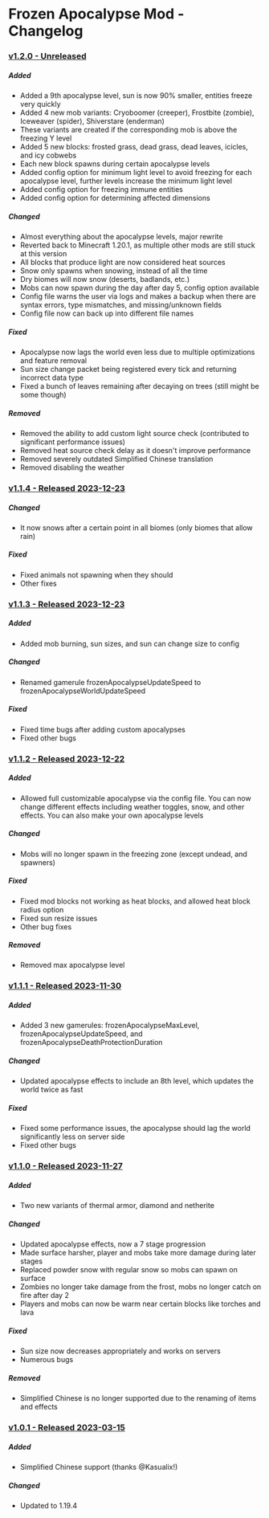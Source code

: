 # Frozen Apocalypse Mod - Changelog

### <ins>v1.2.0 - Unreleased</ins>

##### Added
- Added a 9th apocalypse level, sun is now 90% smaller, entities freeze very quickly
- Added 4 new mob variants: Cryoboomer (creeper), Frostbite (zombie), Iceweaver (spider), Shiverstare (enderman)
- These variants are created if the corresponding mob is above the freezing Y level
- Added 5 new blocks: frosted grass, dead grass, dead leaves, icicles, and icy cobwebs
- Each new block spawns during certain apocalypse levels
- Added config option for minimum light level to avoid freezing for each apocalypse level, further levels increase the minimum light level
- Added config option for freezing immune entities
- Added config option for determining affected dimensions

##### Changed
- Almost everything about the apocalypse levels, major rewrite
- Reverted back to Minecraft 1.20.1, as multiple other mods are still stuck at this version
- All blocks that produce light are now considered heat sources
- Snow only spawns when snowing, instead of all the time
- Dry biomes will now snow (deserts, badlands, etc.)
- Mobs can now spawn during the day after day 5, config option available
- Config file warns the user via logs and makes a backup when there are syntax errors, type mismatches, and missing/unknown fields
- Config file now can back up into different file names

##### Fixed
- Apocalypse now lags the world even less due to multiple optimizations and feature removal
- Sun size change packet being registered every tick and returning incorrect data type
- Fixed a bunch of leaves remaining after decaying on trees (still might be some though)

##### Removed
- Removed the ability to add custom light source check (contributed to significant performance issues)
- Removed heat source check delay as it doesn't improve performance
- Removed severely outdated Simplified Chinese translation
- Removed disabling the weather

### <ins>v1.1.4 - Released 2023-12-23</ins>

##### Changed
- It now snows after a certain point in all biomes (only biomes that allow rain)

##### Fixed
- Fixed animals not spawning when they should
- Other fixes

### <ins>v1.1.3 - Released 2023-12-23</ins>

##### Added
- Added mob burning, sun sizes, and sun can change size to config

##### Changed
- Renamed gamerule frozenApocalypseUpdateSpeed to frozenApocalypseWorldUpdateSpeed

##### Fixed
- Fixed time bugs after adding custom apocalypses
- Fixed other bugs


### <ins>v1.1.2 - Released 2023-12-22</ins>

##### Added
- Allowed full customizable apocalypse via the config file. You can now change different effects including weather toggles, snow, and other effects. You can also make your own apocalypse levels

##### Changed
- Mobs will no longer spawn in the freezing zone (except undead, and spawners)

##### Fixed
- Fixed mod blocks not working as heat blocks, and allowed heat block radius option
- Fixed sun resize issues
- Other bug fixes

##### Removed
- Removed max apocalypse level


### <ins>v1.1.1 - Released 2023-11-30</ins>

##### Added
- Added 3 new gamerules: frozenApocalypseMaxLevel, frozenApocalypseUpdateSpeed, and frozenApocalypseDeathProtectionDuration

##### Changed
- Updated apocalypse effects to include an 8th level, which updates the world twice as fast

##### Fixed
- Fixed some performance issues, the apocalypse should lag the world significantly less on server side
- Fixed other bugs


### <ins>v1.1.0 - Released 2023-11-27</ins>


##### Added
- Two new variants of thermal armor, diamond and netherite

##### Changed
- Updated apocalypse effects, now a 7 stage progression
- Made surface harsher, player and mobs take more damage during later stages
- Replaced powder snow with regular snow so mobs can spawn on surface
- Zombies no longer take damage from the frost, mobs no longer catch on fire after day 2
- Players and mobs can now be warm near certain blocks like torches and lava

##### Fixed
- Sun size now decreases appropriately and works on servers
- Numerous bugs

##### Removed
- Simplified Chinese is no longer supported due to the renaming of items and effects

### <ins>v1.0.1 - Released 2023-03-15</ins>

##### Added
- Simplified Chinese support (thanks @Kasualix!)

##### Changed
- Updated to 1.19.4
